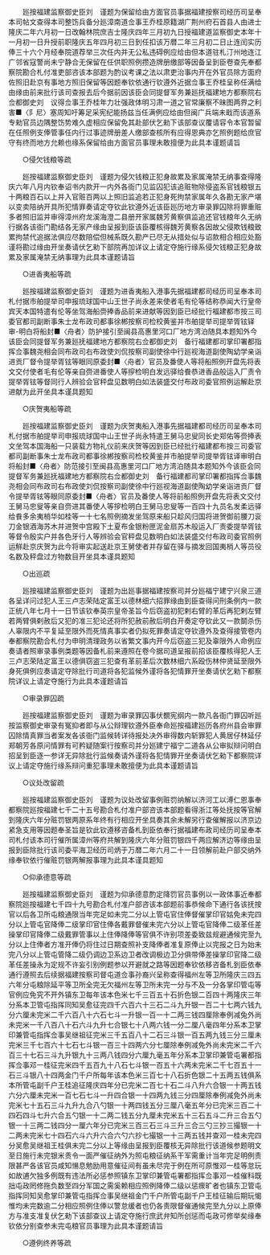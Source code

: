 <!-- { "loadSidebar": true } -->
　　廵按福建监察御史臣刘　谨题为保留给由方面官员事据福建按察司经历司呈奉本司帖文查得本司整饬兵备分廵漳南道佥事王乔桂原籍湖广荆州府石首县人由进士隆庆二年六月初一日改翰林院庶吉士隆庆四年三月初九日授福建道监察御史本年十一月初一日升授前职隆庆五年四月初三日到任扣该万暦二年三月初二日止连闰实历俸三十六个月经奉院道荐举三次任内并无公私违碍例应给由但本道驻札汀州地连江广邻省寇警尚未宁静合无保留在任供职照例攒造牌册缴部等因备呈到臣卷查先奉都察院勘合札付准吏部咨该本部题为酌议考课之法以肃吏治事内开在外官员除方面府佐照旧赴京有事地方照旧保留等因题奉钦依通行钦遵外近据佥事王乔桂呈称任满给由缘由前来批行该司查报去后今据前因该臣会同提督军务兼廵抚福建地方都察院右佥都御史刘　议得佥事王乔桂年力壮强政体明习肃一道之官常廉察不昧图两界之利害■〈阝尼〉塞周知吁筹足采宪纪能扬兹当任满例应给由但闽广兵端未戢而该道系专勑官员边隅整饬势难久虚相应保留免其赴部伏乞勑下该部查议覆请容令本官暂留在任照例支俸管事任内行过事迹牌册差人缴部查核所有应得恩典亦乞照例题给庶官守有终而地方允赖也缘系保留给由方面官员事理未敢擅便为此具本谨题请旨 

　　○侵欠钱粮等疏 

　　廵按福建监察御史臣刘　谨题为侵欠钱粮正犯身故累及家属淹禁无纳事查得隆庆六年八月内钦奉诏书内款开一内外各衙门见监囚犯该追赃物除侵盗系官钱粮银五十两粮百石以上并入官赃百两以上照旧监追若正犯身死拘禁家属年久各勘无家产堪以变卖陪纳开具所犯情罪奏请定夺钦此钦遵外近该臣廵历地方审录罪囚除将罪重赃多者照旧监并审得漳州府龙溪海澄二县册开家属魏芳黄察俱监追还官钱粮年久无纳行据各该衙门勘结各无家产缘由呈报到臣该臣覆核得魏芳黄察各因故父侵欺钱粮致累拘禁代追据法俱应尽数陪偿但械系既久勘产已尽无从措处似与诏款相合相应处豁谨将勘过缘由开坐奏请伏乞勑下部院再加详议上请定夺施行缘系侵欠钱粮正犯身故累及家属淹禁无纳事理为此具本谨题请旨 

　　○进香夷船等疏 

　　廵按福建监察御史臣刘　谨题为进香夷船入港事先据福建都司经历司呈奉本司札付据市舶提举司申报琉球国中山王世子尚永差来使者毛有伦等结称恭闻大行皇帝宾天本国特遣有伦等坐驾海船赍捧香品前来进献等因到臣已经批行福建都市按三司委官都司副断事朱士龙布政司都事徐郴按察司检校黄鉴并市舶提举司提举胥铉铎审-明白将船封■〈舟者〉防护接引至闽县高惠里河口厂地方湾泊随具本题知外今该臣会同提督军务兼廵抚福建地方都察院右佥都御史刘　备行福建都司掌印署都指挥佥事魏尧相会同布政司右布政使刘侃按察司副使徐中行廵视海道副使陶幼学亲诣进贡厂督令提举胥铉等眼同原委封■〈舟者〉官员及番使人等将船照例开盘先将表文交付使者毛有伦等亲自赍进番使人等摉检明白发远驿给飬恭进香品般运入厂责令提举胥铉等督同行人辨验会官秤盘见数明白如法装盛交付布政司委官照例运解赴京进献为此开坐具本谨具题知 

　　○庆贺夷船等疏 

　　廵按福建监察御史臣刘　谨题为庆贺夷船入港事先据福建都司经历司呈奉本司札付据市舶提举司申报琉球国中山王世子尚永特遣王舅马忠叟同长史郑佑等赍捧表文坐驾本国海船一只装载方物礼仪前来庆贺等因到臣已经批行福建都布按三司委官都司副断事朱士龙布政司都事徐郴按察司检校黄鉴并市舶提举司提举胥铉译审明白将船封■〈舟者〉防范接引至闽县高惠里河口厂地方湾泊随具本题知外今该臣会同提督军务兼廵抚福建地方都察院右佥都御史刘　备行福建都司掌印署都指挥佥事魏尧相会同布政司右布政使刘侃按察司副使徐中行廵视海道副使陶幼学亲诣进贡厂督令提举胥铉等眼同原委封■〈舟者〉官员及番使人等将前船照例开盘先将表文交付王舅马忠叟等亲自赍进其番使人等摉检明白王舅马忠叟等一百四十九员名发柔远驿给飬多余夷梢华如桂等一十七名照例摘发坐驾原来船只趁风归国将进贺御前腰刀衮刀金银酒海苏木并进贺中宫殿下土夏布金银粉匣泥金扇苏木般运入厂责委提举胥铉等督令殷实户并各色牙行人等辨验会官秤盘见数明白如法装盛交付布政司委官照例运觧赴京庆贺为此今将审实起送赴京王舅使者并存留在驿与摘发回国夷梢人等员役名数及秤盘过方物数目开坐具本谨具题知 

　　○出巡疏 

　　廵按福建监察御史臣刘　谨题为出廵事据福建按察司并分廵福宁建宁兴泉三道各呈详问过犯人王三卢志荣陆定富王以德林细六招罪缘由到臣查得问刑条例内一款正统八年七月十一日节该钦奉英宗皇帝圣旨今后窃盗初犯剌右臂的革后再犯剌左臂若两臂俱剌赦后又犯的准三犯论还将所犯赦前赦后明白开奏定夺钦此又一款鬬杀伤人辜限内不平复延至限外而死情真事实者仍拟死罪奏请定夺钦遵外及查得接管卷内奉都察院勘合札付为申明清理政务以省繁文事内开今后窃盗三犯及辜限外人命例应奏请者照审录事例类题等因备札前来遵照在卷今据司道呈报前招该臣覆核得犯人王三卢志荣陆定富王以德俱窃盗三犯查有革前革后次数林细六系殴伤林仲贤延至限外身死俱例应奏请定夺除批行司道将各犯监候外谨将各犯情罪开坐奏请伏乞勑下都察院详议上请定夺施行为此具本谨题请旨 

　　○审录罪囚疏 

　　廵按福建监察御史臣刘　谨题为审录罪囚事伏覩宪纲内一款凡各衙门罪囚听廵按监察御史审录有冤抑者即与从公辩理钦遵外臣奉命廵按福建廵历各府州县会审罪囚除情真罪当者案发各该衙门监候转详待报处决外审得数内斩罪犯人黄居仔林延仔郑朝芳各原问情罪有可矜疑随案行按察司并分廵建宁福宁二道各从公审拟辩问明白招呈到臣逐一参详无异除批行监候奏请外谨将各犯情罪开坐奏请伏乞勑下都察院详议上请定夺施行缘系辩问重犯事理未敢擅便为此具本谨题请旨 

　　○议处改留疏 

　　廵按福建监察御史臣刘　谨题为议处改留事例赃罚纳解以济河工以溥仁恩事奉都察院廵按福建七千二十五号勘合札付准户部咨该本部题看得浙江等处抚按等官解到隆庆六年分赃罚银两原系年终有行相应开坐具奏其余未解另行查催解报以济京边紧急支用等因题奉圣旨是钦此钦遵移咨备札到臣依奉行据福建布政司经历司呈奉本司札付该本司行催所属漳州等府共解到隆庆六年分赃罚银四千两应解济边等缘由呈报到臣除批行该司委平海卫经历司炳于万暦二年六月二十一日领解前赴户部交纳外缘奉钦依行催赃罚银两解报事理为此具本谨具题知 

　　○仰承德意等疏 

　　廵按福建监察御史臣刘　谨题为仰承德意酌定降罚官员事例以一政体事近奉都察院廵按福建七千四十九号勘合札付准户部咨该本部题前事恭候命下通行各该抚按官以后各卫所屯粮通限当年完足如未完二分以上管屯官住俸督催掌印官姑免未完四分以上管屯官降俸二级掌印官住俸各戴罪督催未完六分以上管屯官降俸二级革任差操掌印官降俸二级戴罪管事以上住俸降俸等官俱不许别项差委致兹规避通候完至九分以上住俸者方准开俸仍将住过日期查照补支降俸者准复原俸止以完报之日为始未完八分以上管屯管降二级仍调边卫系边卫者改调极边卫分俱带俸差操掌印官降二级革任差操永为定规不许妄引别例题参以开避就之路等因题奉钦依移咨备札到臣依奉通行遵照去后续据福建按察司督屯道佥事孙裔兴呈称查得福州左等卫所隆庆三四五六年分屯粮除延平等卫所全完无欠福州左等卫所未完一分与不及一分各掌印管屯等官例应免究不开外镇东卫每年该本色米七千三百五十石折色银二百四十两隆庆三年分系本卫管屯指挥同知吴愈征完四千六百六十三石二斗九升银一百二十七两六钱九分六厘未完米二千六百八十六石七斗一升银一百一十二两三钱四厘除奉例减兔外尚未完米一千八百八十石六斗九升七合银七十八两六钱一分二厘八毫四年分系本卫掌印兼管屯指挥佥事吴继祖征完米三千五百八十二石三斗银一百五两九钱三分三厘未完米三千七百六十七石七斗银一百三十四两六分七厘除奉例减免外尚未完米二千六百三十七石三斗九升银九十三两八钱四分六厘九毫五年分系本卫掌印兼管屯署都指挥佥事邓一桂征完米四千五百九十八石七斗银一百五十六两未完米二千七百五十一石三斗银八十四两金门千户所每年该本色米三百七十八石折色银二十五两五钱俱系本所管屯副千户王桂追征隆庆四年分已完米二百七十石二斗八升六合银一十两五钱六分六厘未完米一百七石七斗一升四合银一十四两九钱三分四厘除奉例减免外尚未完米七十五石三斗九升九合八勺银一十两四钱五分三厘八毫五年分已完米三百二十四石四斗七升六合五勺银一十二两二钱五分九厘未完米五十三石五斗二升三合五勺银一十三两二钱四分一厘六年分已完米三百三石三斗三升三合三勺三抄三撮银一十二两未完米七十四石六斗六升六合六勺六抄七撮银一十三两五钱并查邓一桂未完四分吴愈吴继祖王桂俱未完二分以上等缘由呈报到臣覆核无异除批行该道候参题明文至日施行未完银米责令一面严催征纳外为照屯粮征纳系干军需重计当年完足明例责限甚严各该官员咸知愓息勉励用意催征间有虽未尽完于例在所可原惟邓一桂等怠玩如故逋欠独多例既有违法所必惩参照镇东卫掌印兼管屯署都指挥佥事邓一桂催科既拙屯政罔修拖负数至四分军国之需奚赖相应照例降俸二级以惩瘝旷者也镇东卫管屯指挥同知吴愈掌印兼管屯指挥佥事吴继祖金门千户所管屯副千户王桂征输后期玩愒惟均未完数逾二分相应照例住俸以警怠缓者也仍各责限督催通候完至九分以上原俸方与准支准复伏乞勑下该部查议上请定夺施行庶武弁知所创惩而屯政可修举矣缘奉钦依分别查参未完屯粮官员事理为此具本谨题请旨 

　　○遵例终养等疏 

